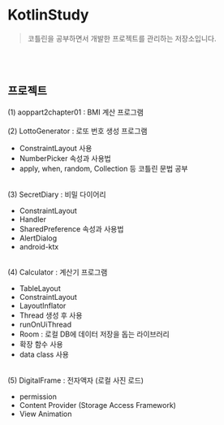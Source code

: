 # KotlinStudy
> 코틀린을 공부하면서 개발한 프로젝트를 관리하는 저장소입니다.

<br></br>
## 프로젝트
(1) aoppart2chapter01 : BMI 계산 프로그램
<br></br>
(2) LottoGenerator : 로또 번호 생성 프로그램
 - ConstraintLayout 사용
 - NumberPicker 속성과 사용법
 - apply, when, random, Collection 등 코틀린 문법 공부
<br></br>

(3) SecretDiary : 비밀 다이어리
 - ConstraintLayout 
 - Handler 
 - SharedPreference 속성과 사용법
 - AlertDialog 
 - android-ktx 
<br></br>

(4) Calculator : 계산기 프로그램
 - TableLayout
 - ConstraintLayout
 - LayoutInflator
 - Thread 생성 후 사용
 - runOnUiThread
 - Room : 로컬 DB에 데이터 저장을 돕는 라이브러리
 - 확장 함수 사용
 - data class 사용
<br></br>

(5) DigitalFrame : 전자액자 (로컬 사진 로드)
 - permission
 - Content Provider (Storage Access Framework)
 - View Animation
